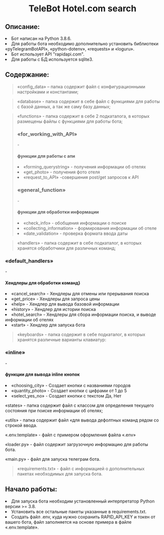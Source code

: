 <h1 align="center">TeleBot Hotel.com search</h1>

<h2>Описание:</h2>
<li>Бот написан на Python 3.8.6.</li>
<li>Для работы бота необходимо дополнительно установить библиотеки «pyTelegramBotAPI», «python-dotenv», «requests» и «loguru».</li>
<li>Бот использует API "rapidapi.com".</li>
<li>Для работы с БД используется sqlite3.</li>

<h2>Содержание:</h2>


>«config_data» – папка содержит файл с конфигурационными настройками и константами;

>«database» - папка содержит в себе файл с функциями для работы с базой данных, а так же саму базу данных;

>«functions» - папка содержит в себе 2 подкаталога, в которых размещены файлы с функциями для работы бота;
><h3>«for_working_with_API»</h3> - <h4>функции для работы с апи</h4>
><li>«forming_querystring» - получения информации об отелях</li>
><li>«get_photo» - получения фото отеля</li>
><li>«request_to_API» -совершения post/get запросов к API</li>
><h3>«general_function»</h3> - <h4>функции для обработки информации</h4>
><li>«check_info» - обобщения информации о поиске</li>
><li>«collecting_information» -  формирования информации об отеле</li>
><li>«date_validation» - проверка формата ввода даты</li>

>«handlers» - папка содержит в себе подкаталог, в которых хранятся обработчики для различных команд;
<h3>«default_handlers»</h3> - <h4>Хендлеры для обработки команд}</h4>
<li>«cancel_search» - Хендлеры для отмены или прерывания поиска</li>
<li>«get_price» -  Хендлеры для запроса цены</li>
<li>«help» - Хендлер для вывода базовой информации</li>
<li>«history» - Хендлер для истории поиска</li>
<li>«hotel_search» - Хендлеры для сбора информации поиска, и выводе информации об отелях</li>
<li>«start» - Хендлер для запуска бота</li>

>«keyboards» - папка содержит в себе подкаталог, в которых хранятся различные варианты клавиатур:
<h3>«inline»</h3> - <h4>функции для вывода inline кнопок</h4>
<li>«choosing_city» - Создает кнопки с названиями городов</li>
<li>«quantity_photo» -  Создает кнопки с цифрами от 1 до 5</li>
<li>«select_yes_no» - Создает кнопки с текстом Да, Нет</li>

«states» - папка содержит файл с классом для определения текущего состояния при поиске информации об отелях;

«utils» - папка содержит файл «для вывода дефолтных команд рядом со строкой ввода.

«.env.template» - файл с примером оформления файла «.env»

«loader.py» - файл содержит загрузочную информацию для работы бота.

«main.py» - файл для запуска телеграм бота.

>«requirements.txt» - файл с информацией о дополнительных пакетах необходимых для запуска бота.
<h2>Начало работы:</h2> 
<li>Для запуска бота необходим установленный интерпретатор Python версии >= 3.8.</li>
<li>Установить все остальные пакеты указанные в requirements.txt.</li> 
<li>Создать файл .env, куда нужно сохранить RAPID_API_KEY и токен от вашего бота, файл заполняется на основе примера в файле «.env.template».

